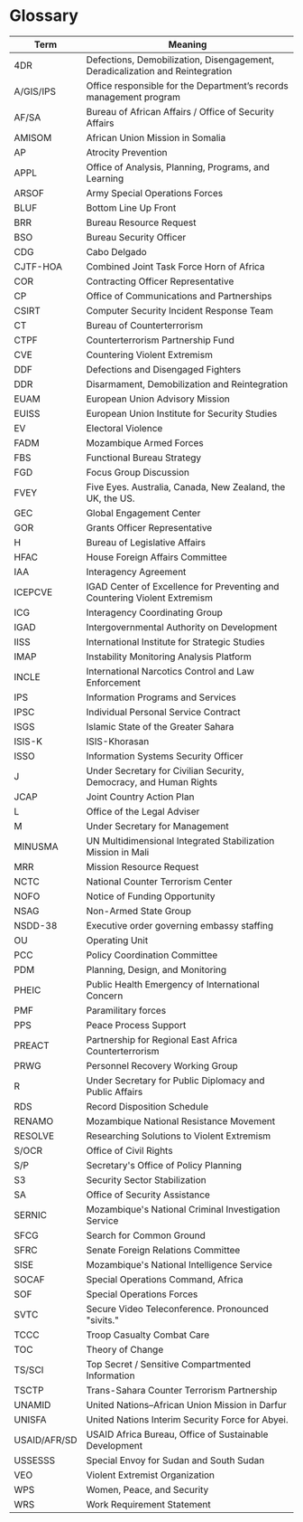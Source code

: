 
# Glossary

| Term         | Meaning                                                                       |
|--------------|-------------------------------------------------------------------------------|
| 4DR          | Defections, Demobilization, Disengagement, Deradicalization and Reintegration |
| A/GIS/IPS    | Office responsible for the Department’s records management program            |
| AF/SA        | Bureau of African Affairs / Office of Security Affairs                        |
| AMISOM       | African Union Mission in Somalia                                              |
| AP           | Atrocity Prevention                                                           |
| APPL         | Office of Analysis, Planning, Programs, and Learning                          |
| ARSOF        | Army Special Operations Forces                                                |
| BLUF         | Bottom Line Up Front                                                          |
| BRR          | Bureau Resource Request                                                       |
| BSO          | Bureau Security Officer                                                       |
| CDG          | Cabo Delgado                                                                  |
| CJTF-HOA     | Combined Joint Task Force Horn of Africa                                      |
| COR          | Contracting Officer Representative                                            |
| CP           | Office of Communications and Partnerships                                     |
| CSIRT        | Computer Security Incident Response Team                                      |
| CT           | Bureau of Counterterrorism                                                    |
| CTPF         | Counterterrorism Partnership Fund                                             |
| CVE          | Countering Violent Extremism                                                  |
| DDF          | Defections and Disengaged Fighters                                            |
| DDR          | Disarmament, Demobilization and Reintegration                                 |
| EUAM         | European Union Advisory Mission                                               |
| EUISS        | European Union Institute for Security Studies                                 |
| EV           | Electoral Violence                                                            |
| FADM         | Mozambique Armed Forces                                                       |
| FBS          | Functional Bureau Strategy                                                    |
| FGD          | Focus Group Discussion                                                        |
| FVEY         | Five Eyes. Australia, Canada, New Zealand, the UK, the US.                    |
| GEC          | Global Engagement Center                                                      |
| GOR          | Grants Officer Representative                                                 |
| H            | Bureau of Legislative Affairs                                                 |
| HFAC         | House Foreign Affairs Committee                                               |
| IAA          | Interagency Agreement                                                         |
| ICEPCVE      | IGAD Center of Excellence for Preventing and Countering Violent Extremism     |
| ICG          | Interagency Coordinating Group                                                |
| IGAD         | Intergovernmental Authority on Development                                    |
| IISS         | International Institute for Strategic Studies                                 |
| IMAP         | Instability Monitoring Analysis Platform                                      |
| INCLE        | International Narcotics Control and Law Enforcement                           |
| IPS          | Information Programs and Services                                             |
| IPSC         | Individual Personal Service Contract                                          |
| ISGS         | Islamic State of the Greater Sahara                                           |
| ISIS-K       | ISIS-Khorasan                                                                 |
| ISSO         | Information Systems Security Officer                                          |
| J            | Under Secretary for Civilian Security, Democracy, and Human Rights            |
| JCAP         | Joint Country Action Plan                                                     |
| L            | Office of the Legal Adviser                                                   |
| M            | Under Secretary for Management                                                |
| MINUSMA      | UN Multidimensional Integrated Stabilization Mission in Mali                  |
| MRR          | Mission Resource Request                                                      |
| NCTC         | National Counter Terrorism Center                                             |
| NOFO         | Notice of Funding Opportunity                                                 |
| NSAG         | Non-Armed State Group                                                         |
| NSDD-38      | Executive order governing embassy staffing                                    |
| OU           | Operating Unit                                                                |
| PCC          | Policy Coordination Committee                                                 |
| PDM          | Planning, Design, and Monitoring                                              |
| PHEIC        | Public Health Emergency of International Concern                              |
| PMF          | Paramilitary forces                                                           |
| PPS          | Peace Process Support                                                         |
| PREACT       | Partnership for Regional East Africa Counterterrorism                         |
| PRWG         | Personnel Recovery Working Group                                              |
| R            | Under Secretary for Public Diplomacy and Public Affairs                       |
| RDS          | Record Disposition Schedule                                                   |
| RENAMO       | Mozambique National Resistance Movement                                       |
| RESOLVE      | Researching Solutions to Violent Extremism                                    |
| S/OCR        | Office of Civil Rights                                                        |
| S/P          | Secretary's Office of Policy Planning                                         |
| S3           | Security Sector Stabilization                                                 |
| SA           | Office of Security Assistance                                                 |
| SERNIC       | Mozambique's National Criminal Investigation Service                          |
| SFCG         | Search for Common Ground                                                      |
| SFRC         | Senate Foreign Relations Committee                                            |
| SISE         | Mozambique's National Intelligence Service                                    |
| SOCAF        | Special Operations Command, Africa                                            |
| SOF          | Special Operations Forces                                                     |
| SVTC         | Secure Video Teleconference. Pronounced "sivits."                             |
| TCCC         | Troop Casualty Combat Care                                                    |
| TOC          | Theory of Change                                                              |
| TS/SCI       | Top Secret / Sensitive Compartmented Information                              |
| TSCTP        | Trans-Sahara Counter Terrorism Partnership                                    |
| UNAMID       | United Nations–African Union Mission in Darfur                                |
| UNISFA       | United Nations Interim Security Force for Abyei.                              |
| USAID/AFR/SD | USAID Africa Bureau, Office of Sustainable Development                        |
| USSESSS      | Special Envoy for Sudan and South Sudan                                       |
| VEO          | Violent Extremist Organization                                                |
| WPS          | Women, Peace, and Security                                                    |
| WRS          | Work Requirement Statement                                                    |

